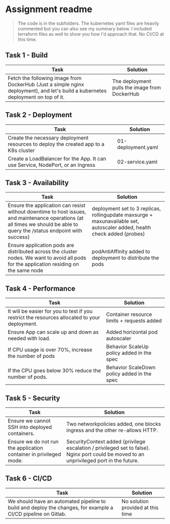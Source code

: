 # Assignment readme
> The code is in the subfolders. The kubernetes yaml files are heavily commented but you can also see my summary below. I included terraform files as well to show you how I'd approach that. No CI/CD at this time.

## Task 1 - Build

| Task | Solution |
| ------ | ------ |
| Fetch the following image from DockerHub (Just a simple nginx deployment), and let's build a kubernetes deployment on top of it. | The deployment pulls the image from DockerHub

## Task 2 - Deployment
| Task | Solution |
| ------ | ------ |
| Create the necessary deployment resources to deploy the created app to a K8s cluster | 01-deployment.yaml
| Create a LoadBalancer for the App. It can use Service, NodePort, or an Ingress | 02-service.yaml

## Task 3 - Availability
| Task | Solution |
| ------ | ------ |
| Ensure the application can resist without downtime to host issues, and maintenance operations (at all times we should be able to query the /status endpoint with success) | deployment set to 3 replicas, rollingupdate maxsurge + maxunavailable set, autoscaler added, health check added (probes)
| Ensure application pods are distributed across the cluster nodes. We want to avoid all pods for the application residing on the same node | podAntiAffinity added to deployment to distribute the pods 

## Task 4 - Performance
| Task | Solution |
| ------ | ------ |
| It will be easier for you to test if you restrict the resources allocated to your deployment. |  Container resource limits + requests added
| Ensure App can scale up and down as needed with load. | Added horizontal pod autoscaler
| If CPU usage is over 70%, increase the number of pods | Behavior ScaleUp policy added in the spec
| If the CPU goes below 30% reduce the number of pods. | Behavior ScaleDown policy added in the spec

## Task 5 - Security
| Task | Solution |
| ------ | ------ |
| Ensure we cannot SSH into deployed containers. | Two networkpolicies added, one blocks ingress and the other re-allows HTTP.
| Ensure we do not run the application container in privileged mode. | SecurityContext added (privilege escalation / privileged set to false). Nginx port could be moved to an unprivileged port in the future.
 
## Task 6 - CI/CD
| Task | Solution |
| ------ | ------ |
| We should have an automated pipeline to build and deploy the changes, for example a CI/CD pipeline on Gitlab. | No solution provided at this time


